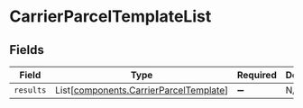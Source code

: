 # CarrierParcelTemplateList


## Fields

| Field                                                                                      | Type                                                                                       | Required                                                                                   | Description                                                                                |
| ------------------------------------------------------------------------------------------ | ------------------------------------------------------------------------------------------ | ------------------------------------------------------------------------------------------ | ------------------------------------------------------------------------------------------ |
| `results`                                                                                  | List[[components.CarrierParcelTemplate](../../models/components/carrierparceltemplate.md)] | :heavy_minus_sign:                                                                         | N/A                                                                                        |